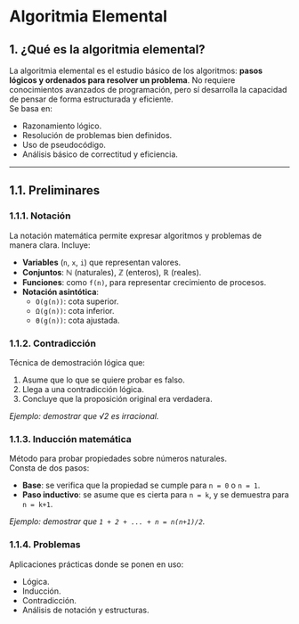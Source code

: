 # Algoritmia Elemental

## 1. ¿Qué es la algoritmia elemental?

La algoritmia elemental es el estudio básico de los algoritmos: **pasos lógicos y ordenados para resolver un problema**. No requiere conocimientos avanzados de programación, pero sí desarrolla la capacidad de pensar de forma estructurada y eficiente.  
Se basa en:
- Razonamiento lógico.
- Resolución de problemas bien definidos.
- Uso de pseudocódigo.
- Análisis básico de correctitud y eficiencia.

---

## 1.1. Preliminares

### 1.1.1. Notación

La notación matemática permite expresar algoritmos y problemas de manera clara. Incluye:
- **Variables** (`n`, `x`, `i`) que representan valores.
- **Conjuntos**: ℕ (naturales), ℤ (enteros), ℝ (reales).
- **Funciones**: como `f(n)`, para representar crecimiento de procesos.
- **Notación asintótica**:
  - `O(g(n))`: cota superior.
  - `Ω(g(n))`: cota inferior.
  - `Θ(g(n))`: cota ajustada.

### 1.1.2. Contradicción

Técnica de demostración lógica que:
1. Asume que lo que se quiere probar es falso.
2. Llega a una contradicción lógica.
3. Concluye que la proposición original era verdadera.

_Ejemplo: demostrar que √2 es irracional._

### 1.1.3. Inducción matemática

Método para probar propiedades sobre números naturales.  
Consta de dos pasos:
- **Base**: se verifica que la propiedad se cumple para `n = 0` o `n = 1`.
- **Paso inductivo**: se asume que es cierta para `n = k`, y se demuestra para `n = k+1`.

_Ejemplo: demostrar que `1 + 2 + ... + n = n(n+1)/2`._

### 1.1.4. Problemas

Aplicaciones prácticas donde se ponen en uso:
- Lógica.
- Inducción.
- Contradicción.
- Análisis de notación y estructuras.